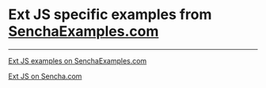 # Ext JS specific examples from [SenchaExamples.com](http://senchaexamples.com/) #
---
[Ext JS examples on SenchaExamples.com](http://senchaexamples.com/cat/ext-js/)

[Ext JS on Sencha.com](http://www.sencha.com/products/extjs)